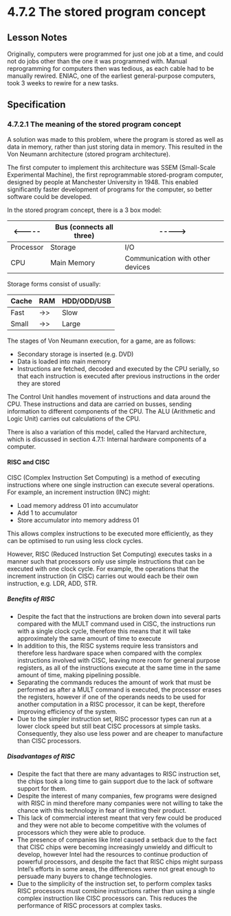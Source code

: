 # 4.7.2 The stored program concept

## Lesson Notes

Originally, computers were programmed for just one job at a time, and could not do jobs other than the one it was programmed with. Manual reprogramming for computers then was tedious, as each cable had to be manually rewired. ENIAC, one of the earliest general-purpose computers, took 3 weeks to rewire for a new tasks. 

## Specification

### 4.7.2.1 The meaning of the stored program concept
A solution was made to this problem, where the program is stored as well as data in memory, rather than just storing data in memory. This resulted in the Von Neumann architecture (stored program architecture).


The first computer to implement this architecture was SSEM (Small-Scale Experimental Machine), the first reprogrammable stored-program computer, designed by people at Manchester University in 1948. This enabled significantly faster development of programs for the computer, so better software could be developed.

In the stored program concept, there is a 3 box model:

<-----|Bus (connects all three)|----->
---|---|---
Processor|Storage|I/O
CPU|Main Memory|Communication with other devices

Storage forms consist of usually:

Cache|RAM|HDD/ODD/USB
---|---|---
Fast|->>|Slow
Small|->>|Large

The stages of Von Neumann execution, for a game, are as follows:

- Secondary storage is inserted (e.g. DVD)
- Data is loaded into main memory
- Instructions are fetched, decoded and executed by the CPU serially, so that each instruction is executed after previous instructions in the order they are stored


The Control Unit handles movement of instructions and data around the CPU. These instructions and data are carried on busses, sending information to different components of the CPU. The ALU (Arithmetic and Logic Unit) carries out calculations of the CPU.

There is also a variation of this model, called the Harvard architecture, which is discussed in section 4.7.1: Internal hardware components of a computer.

#### RISC and CISC
CISC (Complex Instruction Set Computing) is a method of executing instructions where one single instruction can execute several operations. For example, an increment instruction (INC) might:

- Load memory address 01 into accumulator
- Add 1 to accumulator
- Store accumulator into memory address 01

This allows complex instructions to be executed more efficiently, as they can be optimised to run using less clock cycles.

However, RISC (Reduced Instruction Set Computing) executes tasks in a manner such that processors only use simple instructions that can be executed with one clock cycle. For example, the operations that the increment instruction (in CISC) carries out would each be their own instruction, e.g. LDR, ADD, STR.

##### Benefits of RISC
- Despite the fact that the instructions are broken down into several parts compared with the MULT command used in CISC, the instructions run with a single clock cycle, therefore this means that it will take approximately the same amount of time to execute
- In addition to this, the RISC systems require less transistors and therefore less hardware space when compared with the complex instructions involved with CISC, leaving more room for general purpose registers, as all of the instructions execute at the same time in the same amount of time, making pipelining possible.
- Separating the commands reduces the amount of work that must be performed as after a MULT command is executed, the processor erases the registers, however if one of the operands needs to be used for another computation in a RISC processor, it can be kept, therefore improving efficiency of the system.
- Due to the simpler instruction set, RISC processor types can run at a lower clock speed but still beat CISC processors at simple tasks. Consequently, they also use less power and are cheaper to manufacture than CISC processors.

##### Disadvantages of RISC
- Despite the fact that there are many advantages to RISC instruction set, the chips took a long time to gain support due to the lack of software support for them.
- Despite the interest of many companies, few programs were designed with RISC in mind therefore many companies were not willing to take the chance with this technology in fear of limiting their product.
- This lack of commercial interest meant that very few could be produced and they were not able to become competitive with the volumes of processors which they were able to produce.
- The presence of companies like Intel caused a setback due to the fact that CISC chips were becoming increasingly unwieldy and difficult to develop, however Intel had the resources to continue production of powerful processors, and despite the fact that RISC chips might surpass Intel’s efforts in some areas, the differences were not great enough to persuade many buyers to change technologies.
- Due to the simplicity of the instruction set, to perform complex tasks RISC processors must combine instructions rather than using a single complex instruction like CISC processors can. This reduces the performance of RISC processors at complex tasks.
